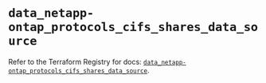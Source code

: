 # `data_netapp-ontap_protocols_cifs_shares_data_source`

Refer to the Terraform Registry for docs: [`data_netapp-ontap_protocols_cifs_shares_data_source`](https://registry.terraform.io/providers/netapp/netapp-ontap/2.3.0/docs/data-sources/protocols_cifs_shares_data_source).
